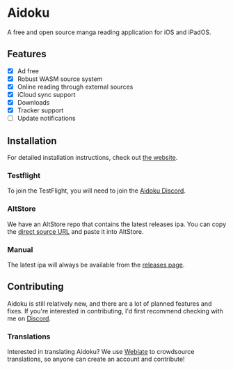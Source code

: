 # Aidoku
A free and open source manga reading application for iOS and iPadOS.

## Features
- [x] Ad free
- [x] Robust WASM source system
- [x] Online reading through external sources
- [x] iCloud sync support
- [x] Downloads
- [x] Tracker support
- [ ] Update notifications

## Installation

For detailed installation instructions, check out [the website](https://aidoku.app).

### Testflight

To join the TestFlight, you will need to join the [Aidoku Discord](https://discord.gg/9U8cC5Zk3s).

### AltStore

We have an AltStore repo that contains the latest releases ipa. You can copy the [direct source URL](https://raw.githubusercontent.com/Aidoku/Aidoku/altstore/apps.json) and paste it into AltStore.

### Manual

The latest ipa will always be available from the [releases page](https://github.com/Aidoku/Aidoku/releases).

## Contributing
Aidoku is still relatively new, and there are a lot of planned features and fixes. If you're interested in contributing, I'd first recommend checking with me on [Discord](https://discord.gg/9U8cC5Zk3s).

### Translations
Interested in translating Aidoku? We use [Weblate](https://hosted.weblate.org/engage/aidoku/) to crowdsource translations, so anyone can create an account and contribute!
